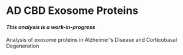 <!---
Copyright 2019-2020 Emir Turkes, Guar Pallavi, Stephanie Fowler, UK DRI at UCL, Columbia
University Medical Center

Licensed under the Apache License, Version 2.0 (the "License");
you may not use this file except in compliance with the License.
You may obtain a copy of the License at

    http://www.apache.org/licenses/LICENSE-2.0

Unless required by applicable law or agreed to in writing, software
distributed under the License is distributed on an "AS IS" BASIS,
WITHOUT WARRANTIES OR CONDITIONS OF ANY KIND, either express or implied.
See the License for the specific language governing permissions and
limitations under the License.
-->

# AD CBD Exosome Proteins
#### *This analysis is a work-in-progress*

Analysis of exosome proteins in Alzheimer's Disease and Corticobasal Degeneration
